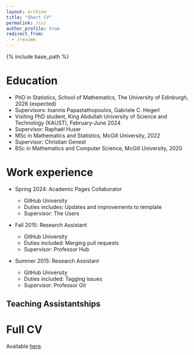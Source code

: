 ```yaml
---
layout: archive
title: "Short CV"
permalink: /cv/
author_profile: true
redirect_from:
  - /resume
---
```


{% include base_path %}

Education
======
* PhD in Statistics, School of Mathematics, The University of Edinburgh, 2026 (expected)
 * Supervisors: Ioannis Papastathopoulos, Gabriele C. Hegerl
* Visiting PhD student, King Abdullah University of Science and Technology (KAUST), February-June 2024 
 * Supervisor: Raphaël Huser
* MSc in Mathematics and Statistics, McGill University, 2022
 * Supervisor: Christian Genest
* BSc in Mathematics and Computer Science, McGill University, 2020

Work experience
======

* Spring 2024: Academic Pages Collaborator
  * GitHub University
  * Duties includes: Updates and improvements to template
  * Supervisor: The Users

* Fall 2015: Research Assistant
  * GitHub University
  * Duties included: Merging pull requests
  * Supervisor: Professor Hub

* Summer 2015: Research Assistant
  * GitHub University
  * Duties included: Tagging issues
  * Supervisor: Professor Git

Teaching Assistantships
---



Full CV
======
Available [here](../files/CV_LDM.pdf).

<!-- Skills
======
* Skill 1
* Skill 2
  * Sub-skill 2.1
  * Sub-skill 2.2
  * Sub-skill 2.3
* Skill 3

Publications
======
  <ul>{% for post in site.publications reversed %}
    {% include archive-single-cv.html %}
  {% endfor %}</ul>
  
Talks
======
  <ul>{% for post in site.talks reversed %}
    {% include archive-single-talk-cv.html  %}
  {% endfor %}</ul>
  
Teaching
======
  <ul>{% for post in site.teaching reversed %}
    {% include archive-single-cv.html %}
  {% endfor %}</ul>
  
Service and leadership
======
* Currently signed in to 43 different slack teams -->
